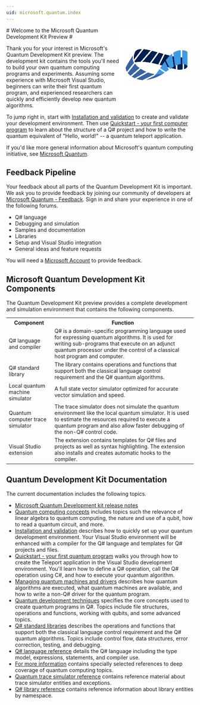 ```yaml
---
uid: microsoft.quantum.index
---
```

<img src="media/mobius_strip_preview.png" style="float: right;" title="Quantum" alt="Quantum">
# Welcome to the Microsoft Quantum Development Kit Preview #

Thank you for your interest in Microsoft's Quantum Development Kit preview. The development kit contains the tools you'll need to build your own quantum computing programs and experiments. Assuming some experience with Microsoft Visual Studio, beginners can write their first quantum program, and experienced researchers can quickly and efficiently develop new quantum algorithms.

To jump right in, start with [Installation and validation](quantum-InstallConfig.md) to create and validate your development environment. Then use [Quickstart - your first computer program](quantum-WriteAQuantumProgram.md) to learn about the structure of a Q# project and how to write the quantum equivalent of "Hello, world!" --  a quantum teleport application.

If you'd like more general information about Microsoft's quantum computing initiative, see [Microsoft Quantum](https://www.microsoft.com/en-us/quantum/).

## Feedback Pipeline
Your feedback about all parts of the Quantum Development Kit is important. We ask you to provide feedback by joining our community of developers at [Microsoft Quantum - Feedback](https://quantum.uservoice.com/). Sign in and share your experience in one of the following forums. 

- Q# language
- Debugging and simulation
- Samples and documentation
- Libraries
- Setup and Visual Studio integration
- General ideas and feature requests

You will need a [Microsoft Account](https://signup.live.com/) to provide feedback.
 
## Microsoft Quantum Development Kit Components
The Quantum Development Kit preview provides a complete development and simulation environment that contains the following components.
<table>
<tr><th>Component</th><th>Function</th></tr>
<tr><td>Q# language and compiler</td><td>Q# is a domain-specific programming language used for expressing quantum algorithms. It is used for writing sub-programs that execute on an adjunct quantum processor under the control of a classical host program and computer.</td></tr>
<tr><td>Q# standard library</td><td>The library contains operations and functions that support both the classical language control requirement and the Q# quantum algorithms.</td></tr>
<tr><td>Local quantum machine simulator</td><td>A full state vector simulator optimized for accurate vector simulation and speed.</td></tr>
<tr><td>Quantum computer trace simulator</td><td>The trace simulator does not simulate the quantum environment like the local quantum simulator. It is used to estimate the resources required to execute a quantum program and also allow faster debugging of the non-Q# control code.</td></tr>
<tr><td>Visual Studio extension</td><td>The extension contains templates for Q# files and projects as well as syntax highlighting. The extension also installs and creates automatic hooks to the compiler.</td></tr>
</table>

## Quantum Development Kit Documentation
The current documentation includes the following topics.
* [Microsoft Quantum Development kit release notes](quantum-121117-Preview-RelNotes.md)
* [Quantum computing concepts](quantum-concepts-1-Intro.md) includes topics such the relevance of linear algebra to quantum computing, the nature and use of a qubit, how to read a quantum circuit, and more.
* [Installation and validation](quantum-InstallConfig.md) describes how to quickly set up your quantum development environment. Your Visual Studio environment will be enhanced with a compiler for the Q# language and templates for Q# projects and files.
* [Quickstart - your first quantum program](quantum-WriteAQuantumProgram.md) walks you through how to create the Teleport application in the Visual Studio development environment. You'll learn how to define a Q# operation, call the Q# operation using C#, and how to execute your quantum algorithm.
* [Managing quantum machines and drivers](quantum-SimulatorsAndMachines.md) describes how quantum algorithms are executed, what quantum machines are available, and how to write a non-Q# driver for the quantum program.
* [Quantum development techniques](quantum-devguide-1-Intro.md) specifies the core concepts used to create quantum programs in Q#. Topics include file structures, operations and functions, working with qubits, and some advanced topics.
* [Q# standard libraries](libraries/intro.md) describes the operations and functions that support both the classical language control requirement and the Q# quantum algorithms. Topics include control flow, data structures, error correction, testing, and debugging. 
* [Q# language reference](quantum-QR-Intro.md) details the Q# language including the type model, expressions, statements, and compiler use.
* [For more information](quantum-ForMoreInfo.md) contains specially selected references to deep coverage of quantum computing topics.
* [Quantum trace simulator reference](https://docs.microsoft.com/en-us/dotnet/api/Microsoft.Quantum.Simulation.Simulators.QCTraceSimulators) contains reference material about trace simulator entities and exceptions.
* [Q# library reference](https://docs.microsoft.com/en-us/qsharp/api/) contains reference information about library entities by namespace.




